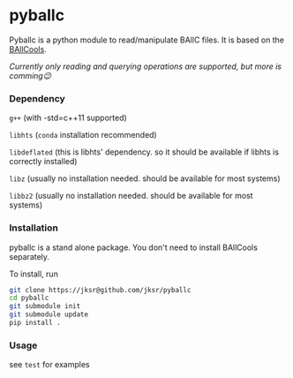 # pyballc
Pyballc is a python module to read/manipulate BAllC files. It is based on the [BAllCools](https://github.com/jksr/ballcools).

_Currently only reading and querying operations are supported, but more is comming:wink:_


### Dependency
```g++``` (with -std=c++11 supported)

```libhts``` (```conda``` installation recommended)

```libdeflated``` (this is libhts' dependency. so it should be available if libhts is correctly installed)

```libz``` (usually no installation needed. should be available for most systems)

```libbz2``` (usually no installation needed. should be available for most systems)


### Installation
pyballc is a stand alone package. You don't need to install BAllCools separately.

To install, run
```bash
git clone https://jksr@github.com/jksr/pyballc
cd pyballc
git submodule init 
git submodule update 
pip install .
```

### Usage
see ```test``` for examples
